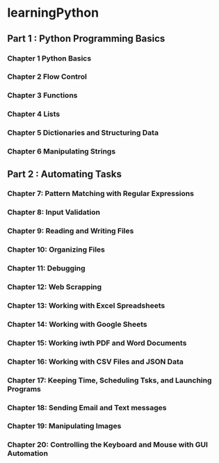 # learningPython

## Part 1 : Python Programming Basics 
  ### Chapter 1 Python Basics 
  ### Chapter 2 Flow Control
  ### Chapter 3 Functions
  ### Chapter 4 Lists
  ### Chapter 5 Dictionaries and Structuring Data
  ### Chapter 6 Manipulating Strings

## Part 2 : Automating Tasks
  ### Chapter 7: Pattern Matching with Regular Expressions
  ### Chapter 8: Input Validation 
  ### Chapter 9: Reading and Writing Files
  ### Chapter 10: Organizing Files
  ### Chapter 11: Debugging 
  ### Chapter 12: Web Scrapping 
  ### Chapter 13: Working with Excel Spreadsheets 
  ### Chapter 14: Working with Google Sheets 
  ### Chapter 15: Working iwth PDF and Word Documents 
  ### Chapter 16: Working with CSV  Files and JSON Data
  ### Chapter 17: Keeping Time, Scheduling Tsks, and Launching Programs
  ### Chapter 18: Sending Email and Text messages
  ### Chapter 19: Manipulating Images
  ### Chapter 20: Controlling the Keyboard and Mouse with GUI Automation 
  

